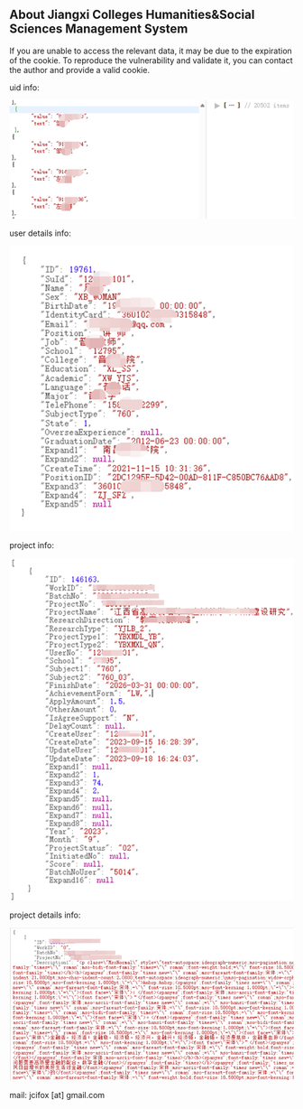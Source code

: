 ## About Jiangxi Colleges Humanities&Social Sciences Management System

If you are unable to access the relevant data, it may be due to the expiration of the cookie. To reproduce the vulnerability and validate it, you can contact the author and provide a valid cookie.

uid info:

![img.png](snap/img.png)

user details info:

![img_1.png](snap/img_1.png)

project info:

![img.png](snap/img_2.png)

project details info:

![img.png](snap/img_3.png)


mail: jcifox [at] gmail.com
